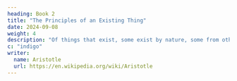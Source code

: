 ```yaml
---
heading: Book 2
title: "The Principles of an Existing Thing"
date: 2024-09-08
weight: 4
description: "Of things that exist, some exist by nature, some from other causes."
c: "indigo"
writer:
  name: Aristotle 
  url: https://en.wikipedia.org/wiki/Aristotle
---
```

